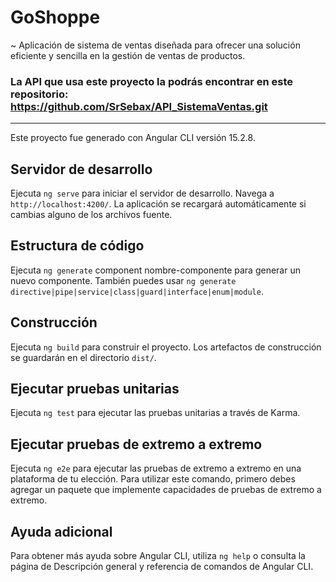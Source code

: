 # GoShoppe 
~ Aplicación de sistema de ventas diseñada para ofrecer una solución eficiente y sencilla en la gestión de ventas de productos.


### La API que usa este proyecto la podrás encontrar en este repositorio: https://github.com/SrSebax/API_SistemaVentas.git

-----------------------------------------------------------
Este proyecto fue generado con Angular CLI versión 15.2.8.

## Servidor de desarrollo
Ejecuta `ng serve` para iniciar el servidor de desarrollo. Navega a `http://localhost:4200/`. La aplicación se recargará automáticamente si cambias alguno de los archivos fuente.

## Estructura de código
Ejecuta `ng generate` component nombre-componente para generar un nuevo componente. También puedes usar `ng generate directive|pipe|service|class|guard|interface|enum|module`.

## Construcción
Ejecuta `ng build` para construir el proyecto. Los artefactos de construcción se guardarán en el directorio `dist/`.

## Ejecutar pruebas unitarias
Ejecuta `ng test` para ejecutar las pruebas unitarias a través de Karma.

## Ejecutar pruebas de extremo a extremo
Ejecuta `ng e2e` para ejecutar las pruebas de extremo a extremo en una plataforma de tu elección. Para utilizar este comando, primero debes agregar un paquete que implemente capacidades de pruebas de extremo a extremo.

## Ayuda adicional
Para obtener más ayuda sobre Angular CLI, utiliza `ng help` o consulta la página de Descripción general y referencia de comandos de Angular CLI.